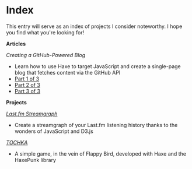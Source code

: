 # Index

This entry will serve as an index of projects I consider noteworthy. I hope you find what you're looking for! 

**Articles**

_Creating a GitHub-Powered Blog_

* Learn how to use Haxe to target JavaScript and create a single-page blog that fetches content via the GitHub API
* [Part 1 of 3][1]
* [Part 2 of 3][2]
* [Part 3 of 3][3]

**Projects**

[_Last.fm Streamgraph_][4]

* Create a streamgraph of your Last.fm listening history thanks to the wonders of JavaScript and D3.js

[_TOCHKA_][5]

* A simple game, in the vein of Flappy Bird, developed with Haxe and the HaxePunk library

[1]: #/contents/content/2015-09-28-17-38-Creating-a-GitHub-Powered-Blog-(1).md
[2]: #/contents/content/2015-09-28-21-07-Creating-a-GitHub-Powered-Blog-(2).md
[3]: #/contents/content/2015-10-01-12-04-Creating-a-GitHub-Powered-Blog-(3).md
[4]: http://dstrekelj.github.io/last.fm-streamgraph/
[5]: http://dstrekelj.github.io/tochka/
